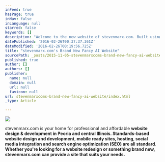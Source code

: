```yaml
---
inFeed: true
hasPage: true
inNav: false
inLanguage: null
starred: false
keywords: []
description: "Welcome to the new website of stevenmarx.com. Built using a new tool designed to make websites cooler and better, we'll see how it goes."
datePublished: '2016-02-26T00:37:37.361Z'
dateModified: '2016-02-26T00:19:56.725Z'
title: "stevenmarx.com's Brand New Fancy AI Website"
sourcePath: _posts/2015-11-05-stevenmarxcoms-brand-new-fancy-ai-website.md
published: true
author: []
authors: []
publisher:
  name: null
  domain: null
  url: null
  favicon: null
url: stevenmarxcoms-brand-new-fancy-ai-website/index.html
_type: Article

---
```

![](https://the-grid-user-content.s3-us-west-2.amazonaws.com/da260d55-17e8-42af-af59-cf48125f5e32.png)

stevenmarx.com is your home for professional and affordable **website design & development  in Peoria and central Illinois. Standards-based website design and development, mobile ready sites, hosting, social media integration and search engine optimization (SEO) are all standard. Whether you're looking for a website redesign or something brand new, stevenmarx.com can provide a site that suits your needs.**